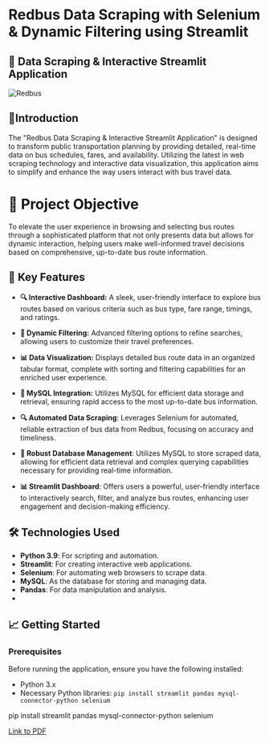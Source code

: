 # Redbus Data Scraping with Selenium & Dynamic Filtering using Streamlit


## 🚌 Data Scraping & Interactive Streamlit Application

![Redbus](https://media.licdn.com/dms/image/v2/D5612AQFzIblXrT9Rzw/article-cover_image-shrink_600_2000/article-cover_image-shrink_600_2000/0/1724921675098?e=2147483647&v=beta&t=n9X8yGE6YC16MIX6YsDk8BjxWBleAqq9n0zcAWFBfi4)

## 🌟Introduction

The "Redbus Data Scraping & Interactive Streamlit Application" is designed to transform public transportation planning by providing detailed, real-time data on bus schedules, fares, and availability. Utilizing the latest in web scraping technology and interactive data visualization, this application aims to simplify and enhance the way users interact with bus travel data.

# 🎯 Project Objective

To elevate the user experience in browsing and selecting bus routes through a sophisticated platform that not only presents data but allows for dynamic interaction, helping users make well-informed travel decisions based on comprehensive, up-to-date bus route information.

## 🚀 Key Features

- **🔍 Interactive Dashboard:** A sleek, user-friendly interface to explore bus routes based on various criteria such as bus type, fare range, timings, and ratings.

- **🔧 Dynamic Filtering:** Advanced filtering options to refine searches, allowing users to customize their travel preferences.

- **📊 Data Visualization:** Displays detailed bus route data in an organized tabular format, complete with sorting and filtering capabilities for an enriched user experience.

- **💾 MySQL Integration:** Utilizes MySQL for efficient data storage and retrieval, ensuring rapid access to the most up-to-date bus information.

- **🔍 Automated Data Scraping**: Leverages Selenium for automated, reliable extraction of bus data from Redbus, focusing on accuracy and timeliness.

- **🔧 Robust Database Management**: Utilizes MySQL to store scraped data, allowing for efficient data retrieval and complex querying capabilities necessary for providing real-time information.

- **📊 Streamlit Dashboard**: Offers users a powerful, user-friendly interface to interactively search, filter, and analyze bus routes, enhancing user engagement and decision-making efficiency.

  

## 🛠 Technologies Used

- **Python 3.9**: For scripting and automation.
- **Streamlit**: For creating interactive web applications.
- **Selenium**: For automating web browsers to scrape data.
- **MySQL**: As the database for storing and managing data.
- **Pandas**: For data manipulation and analysis.
- 

## 📈 Getting Started

### Prerequisites

Before running the application, ensure you have the following installed:
- Python 3.x
- Necessary Python libraries: `pip install streamlit pandas mysql-connector-python selenium`

pip install streamlit pandas mysql-connector-python selenium


[Link to PDF](https://github.com/Khatalahmed/RedBus_Project/blob/main/Red_Bus_Scrap_Streamlit.pdf)
